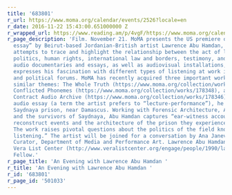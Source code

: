 ```yaml
---
title: '683801'
r_url: https://www.moma.org/calendar/events/2526?locale=en
r_date: 2016-11-22 15:43:00.651000000 Z
r_wrapped_url: https://www.reading.am/p/4vgF/https://www.moma.org/calendar/events/2526?locale=en
r_page_description: 'Film. November 21. MoMA presents the US premiere of an “audio
  essay” by Beirut-based Jordanian-British artist Lawrence Abu Hamdan, whose work
  attempts to trace and highlight the relationship between the act of listening and
  politics, human rights, international law and borders, testimony, and truth. Using
  audio documentaries and essays, as well as audiovisual installations, Abu Hamdan
  expresses his fascination with different types of listening at work in today’s legal
  and political forums. MoMA has recently acquired three important works dealing with
  similar themes: The Whole Truth (https://www.moma.org/collection/works/178347),
  Conflicted Phonemes (https://www.moma.org/collection/works/178348), and The Aural
  Contract Audio Archive (https://www.moma.org/collection/works/178346). In this new
  audio essay (a term the artist prefers to “lecture-performance”), he focuses on
  Saydnaya prison, near Damascus. Working with Forensic Architecture, Amnesty International,
  and the survivors of Saydnaya, Abu Hamdan captures “ear-witness accounts,” as detainees
  reconstruct events and the architecture of the prison they experienced through sound.
  The work raises pivotal questions about the politics of the field known as “forensic
  listening.” The artist will be joined for a conversation by Ana Janevski, Associate
  Curator, Department of Media and Performance Art. Lawrence Abu Hamdan is a 2015–17
  Vera List Center (http://www.veralistcenter.org/engage/people/1990/lawrence-abu-hamdan/)
  Fellow.'
r_page_title: 'An Evening with Lawrence Abu Hamdan '
r_title: 'An Evening with Lawrence Abu Hamdan '
r_id: '683801'
r_page_id: '501033'
---
```


